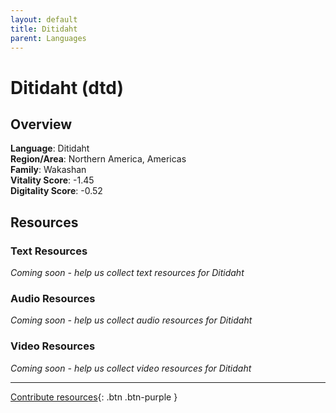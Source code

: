 ```yaml
---
layout: default
title: Ditidaht
parent: Languages
---
```


# Ditidaht (dtd)

## Overview

**Language**: Ditidaht  
**Region/Area**: Northern America, Americas  
**Family**: Wakashan  
**Vitality Score**: -1.45  
**Digitality Score**: -0.52  

## Resources

### Text Resources
*Coming soon - help us collect text resources for Ditidaht*

### Audio Resources
*Coming soon - help us collect audio resources for Ditidaht*

### Video Resources
*Coming soon - help us collect video resources for Ditidaht*

---

[Contribute resources](https://fairtrain.github.io/){: .btn .btn-purple }
